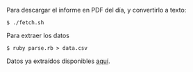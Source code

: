 Para descargar el informe en PDF del día, y convertirlo a texto:

```
$ ./fetch.sh
```

Para extraer los datos

```
$ ruby parse.rb > data.csv
```

Datos ya extraídos disponibles [aquí](https://raw.githubusercontent.com/civio/covid-vaccination-spain/main/data.csv).